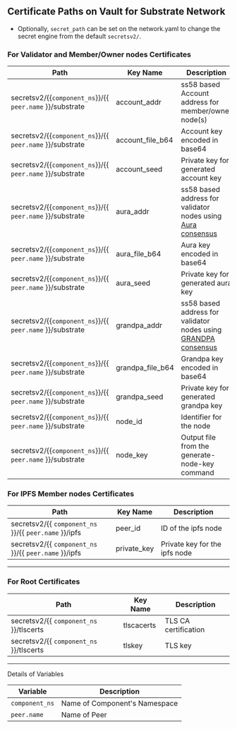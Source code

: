 [//]: # (##############################################################################################)
[//]: # (Copyright Accenture. All Rights Reserved.)
[//]: # (SPDX-License-Identifier: Apache-2.0)
[//]: # (##############################################################################################)

Certificate Paths on Vault for Substrate Network
---------------------------------------------

* Optionally, `secret_path` can be set on the network.yaml to change the secret engine from the default `secretsv2/`.

### For Validator and Member/Owner nodes Certificates

| Path                                                                              | Key Name               | Description         |
|-----------------------------------------------------------------------------------|-------------------------------|--------------|
| secretsv2/{{`component_ns`}}/{{ `peer.name` }}/substrate                         | account_addr                       | ss58 based Account address for member/owner node(s)   |
| secretsv2/{{`component_ns`}}/{{ `peer.name` }}/substrate                         | account_file_b64                      | Account key encoded in base64 |
| secretsv2/{{`component_ns`}}/{{ `peer.name` }}/substrate                         | account_seed                       | Private key for generated account key     |
| secretsv2/{{`component_ns`}}/{{ `peer.name` }}/substrate                         | aura_addr                   | ss58 based address for  validator nodes using [Aura consensus](https://docs.substrate.io/v3/advanced/consensus/#:~:text=custom%20consensus%20algorithms.-,Aura,-Aura)      |
| secretsv2/{{`component_ns`}}/{{ `peer.name` }}/substrate                         | aura_file_b64                   | Aura key encoded in base64    |
| secretsv2/{{`component_ns`}}/{{ `peer.name` }}/substrate                         | aura_seed                   | Private key for generated aura key    |
| secretsv2/{{`component_ns`}}/{{ `peer.name` }}/substrate                         | grandpa_addr                  | ss58 based address for validator nodes using [GRANDPA consensus](https://docs.substrate.io/v3/advanced/consensus/#:~:text=target%20block%20time.-,GRANDPA,-GRANDPA)    |
| secretsv2/{{`component_ns`}}/{{ `peer.name` }}/substrate                         | grandpa_file_b64               |  Grandpa key encoded in base64  |
| secretsv2/{{`component_ns`}}/{{ `peer.name` }}/substrate                         | grandpa_seed                  |   Private key for generated grandpa key  |
| secretsv2/{{`component_ns`}}/{{ `peer.name` }}/substrate                         | node_id                  |   Identifier for the node  |
| secretsv2/{{`component_ns`}}/{{ `peer.name` }}/substrate                         | node_key                  |   Output file from the generate-node-key command  |

### For IPFS Member nodes Certificates

| Path                                                                         | Key Name                 | Description         |
|------------------------------------------------------------------------------|-------------------------------|--------------|
| secretsv2/{{ `component_ns` }}/{{ `peer.name` }}/ipfs                      | peer_id                 | ID of the ipfs node |
| secretsv2/{{ `component_ns` }}/{{ `peer.name` }}/ipfs            | private_key                 | Private key for the ipfs node  |

------------------------------------------------------------------------------------------------

### For Root Certificates

| Path                                                                         | Key Name                 | Description         |
|------------------------------------------------------------------------------|-------------------------------|--------------|
| secretsv2/{{ `component_ns` }}/tlscerts                       | tlscacerts                 | TLS CA certification |
| secretsv2/{{ `component_ns` }}/tlscerts                       | tlskey                 | TLS key  |

------------------------------------------------------------------------------------------------


Details of Variables

| Variable | Description |
|-------------------------------|--------------|
|`component_ns` | Name of Component's Namespace |
|`peer.name` | Name of Peer  |
